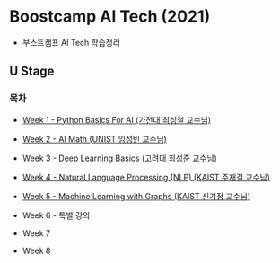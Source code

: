 # Boostcamp AI Tech (2021)

* 부스트캠프 AI Tech 학습정리

## U Stage

### 목차

* [Week 1 - Python Basics For AI (가천대 최성철 교수님)](./Week1/README.md)

* [Week 2 - AI Math (UNIST 임성빈 교수님)](./Week2/README.md)

* [Week 3 - Deep Learning Basics (고려대 최성준 교수님)](./Week3/README.md)

* [Week 4 - Natural Language Processing (NLP) (KAIST 주재걸 교수님)](./Week4/README.md) 

* [Week 5 - Machine Learning with Graphs (KAIST 신기정 교수님)](./Week5/README.md)

* Week 6 - 특별 강의

* Week 7

* Week 8
